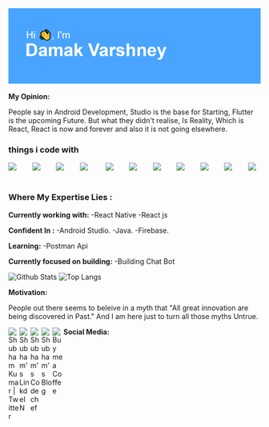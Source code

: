 <img src="https://github.com/damakvarshney/damakvarshney/blob/master/header.png?raw=true">


  **My Opinion:**
  

People say in Android Development,
   Studio is the base for Starting,
   Flutter is the upcoming Future.
   But what they didn't realise, Is Reality,
   Which is React,
   React is now and forever and also it is not going elsewhere.
   
   <h3>things i code with</h3>

<img src="https://devicons.github.io/devicon/devicon.git/icons/html5/html5-plain.svg" width="40px">&nbsp;&nbsp;&nbsp;&nbsp;&nbsp;&nbsp;&nbsp;&nbsp;<img src="https://devicons.github.io/devicon/devicon.git/icons/css3/css3-plain.svg" width="40px">&nbsp;&nbsp;&nbsp;&nbsp;&nbsp;&nbsp;&nbsp;&nbsp;<img src="https://devicons.github.io/devicon/devicon.git/icons/javascript/javascript-original.svg" width="40px">&nbsp;&nbsp;&nbsp;&nbsp;&nbsp;&nbsp;&nbsp;&nbsp;<img src="https://devicons.github.io/devicon/devicon.git/icons/git/git-original.svg" width="40px">&nbsp;&nbsp;&nbsp;&nbsp;&nbsp;&nbsp;&nbsp;&nbsp;&nbsp;<img src="https://devicon.dev/devicon.git/icons/android/android-plain-wordmark.svg" width="40px">&nbsp;&nbsp;&nbsp;&nbsp;&nbsp;&nbsp;&nbsp;&nbsp;<img src="https://devicons.github.io/devicon/devicon.git/icons/npm/npm-original-wordmark.svg" width="40px">&nbsp;&nbsp;&nbsp;&nbsp;&nbsp;&nbsp;&nbsp;&nbsp;<img src="https://devicon.dev/devicon.git/icons/react/react-original-wordmark.svg" width="40px">&nbsp;&nbsp;&nbsp;&nbsp;&nbsp;&nbsp;&nbsp;&nbsp;<img src="https://devicon.dev/devicon.git/icons/typescript/typescript-original.svg" width="40px">&nbsp;&nbsp;&nbsp;&nbsp;&nbsp;&nbsp;&nbsp;&nbsp;<img src="https://simpleicons.org/icons/adobexd.svg" width="40px">&nbsp;&nbsp;&nbsp;&nbsp;&nbsp;&nbsp;&nbsp;&nbsp;<img src="https://simpleicons.org/icons/postman.svg" width="40px">&nbsp;&nbsp;&nbsp;&nbsp;&nbsp;&nbsp;&nbsp;&nbsp;<img src="https://simpleicons.org/icons/firebase.svg" width="40px" backgroundColor="#FFCA28">&nbsp;&nbsp;&nbsp;&nbsp;&nbsp;&nbsp;&nbsp;&nbsp;





<h3>Where My Expertise Lies :</h3>

**Currently working with:**
-React Native 
-React js

**Confident In :**
-Android Studio.
-Java.
-Firebase.

**Learning:**
-Postman Api

**Currently focused on building:**
-Building Chat Bot   

![Github Stats](https://github-readme-stats.vercel.app/api?username=damakvarshney&count_private=true&show_icons=true&include_all_commits=true)
![Top Langs](https://github-readme-stats.vercel.app/api/top-langs/?username=damakvarshney&hide=TeX&layout=compact)


  **Motivation:**

 People out there seems to beleive in a myth that "All great innovation are being discovered in Past."
And I am here just to turn all those myths Untrue.

  **Social Media:**
<a href="https://twitter.com/TheTweetOfSKR">
  <img align="left" alt="Shubham Kumar | Twitter" width="22px" src="https://cdn.jsdelivr.net/npm/simple-icons@v3/icons/twitter.svg" />
</a>
<a href="https://www.linkedin.com/in/imskr/">
  <img align="left" alt="Shubham's LinkdeIN" width="22px" src="https://cdn.jsdelivr.net/npm/simple-icons@v3/icons/linkedin.svg" />
</a>
<a href="https://www.codechef.com/users/imskr">
  <img align="left" alt="Shubham's Codechef" width="22px" src="https://cdn.jsdelivr.net/npm/simple-icons@v3/icons/codechef.svg" />
</a>
<a href="https://medium.com/@shubhamkrai123">
  <img align="left" alt="Shubham's Blog" width="22px" src="https://cdn.jsdelivr.net/npm/simple-icons@3.0.1/icons/medium.svg" />
</a>
<a href="https://www.buymeacoffee.com/imskr">
  <img align="left" alt="Buy me a Coffee" width="22px" src="https://cdn.jsdelivr.net/npm/simple-icons@3.0.1/icons/buymeacoffee.svg" />
</a>
